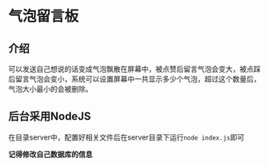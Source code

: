# 气泡留言板

## 介绍

可以发送自己想说的话变成气泡飘散在屏幕中，被点赞后留言气泡会变大，被点踩后留言气泡会变小，系统可以设置屏幕中一共显示多少个气泡，超过这个数量后，气泡大小最小的会被删除。

## 后台采用NodeJS

在目录server中，配置好相关文件后在server目录下运行``node index.js``即可

**记得修改自己数据库的信息**

